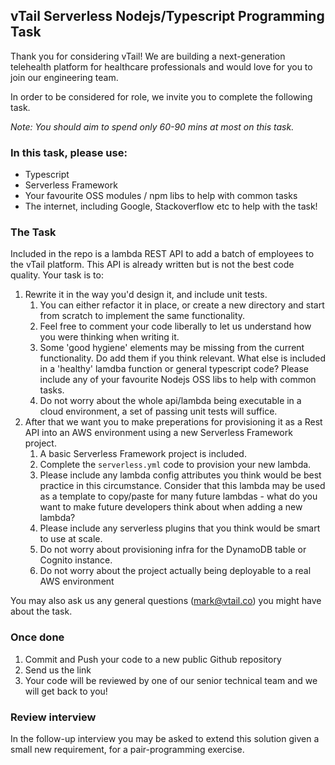 ## vTail Serverless Nodejs/Typescript Programming Task

Thank you for considering vTail! We are building a next-generation telehealth platform for healthcare professionals and would love for you to join our engineering team.

In order to be considered for role, we invite you to complete the following task.

_Note: You should aim to spend only 60-90 mins at most on this task._

### In this task, please use:

- Typescript
- Serverless Framework
- Your favourite OSS modules / npm libs to help with common tasks
- The internet, including Google, Stackoverflow etc to help with the task!

### The Task

Included in the repo is a lambda REST API to add a batch of employees to the vTail platform. This API is already written but is not the best code quality.
Your task is to:

1. Rewrite it in the way you'd design it, and include unit tests.
   1. You can either refactor it in place, or create a new directory and start from scratch to implement the same functionality.
   2. Feel free to comment your code liberally to let us understand how you were thinking when writing it.
   3. Some 'good hygiene' elements may be missing from the current functionality. Do add them if you think relevant. What else is included in a 'healthy' lamdba function or general typescript code? Please include any of your favourite Nodejs OSS libs to help with common tasks.
   4. Do not worry about the whole api/lambda being executable in a cloud environment, a set of passing unit tests will suffice.
2. After that we want you to make preperations for provisioning it as a Rest API into an AWS environment using a new Serverless Framework project.
   1. A basic Serverless Framework project is included.
   2. Complete the `serverless.yml` code to provision your new lambda.
   3. Please include any lambda config attributes you think would be best practice in this circumstance. Consider that this lambda may be used as a template to copy/paste for many future lambdas - what do you want to make future developers think about when adding a new lambda?
   4. Please include any serverless plugins that you think would be smart to use at scale.
   5. Do not worry about provisioning infra for the DynamoDB table or Cognito instance.
   6. Do not worry about the project actually being deployable to a real AWS environment

You may also ask us any general questions (mark@vtail.co) you might have about the task.

### Once done

1. Commit and Push your code to a new public Github repository
2. Send us the link
3. Your code will be reviewed by one of our senior technical team and we will get back to you!

### Review interview

In the follow-up interview you may be asked to extend this solution given a small new requirement, for a pair-programming exercise.
